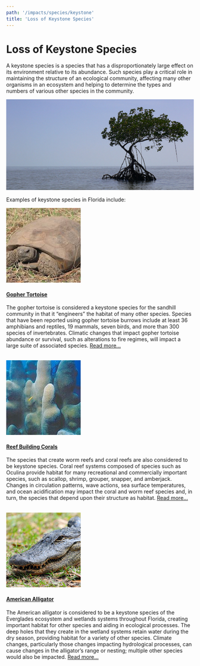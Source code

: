 ```yaml
---
path: '/impacts/species/keystone'
title: 'Loss of Keystone Species'
---
```


# Loss of Keystone Species

A keystone species is a species that has a disproportionately large effect on its environment relative to its abundance. Such species play a critical role in maintaining the structure of an ecological community, affecting many other organisms in an ecosystem and helping to determine the types and numbers of various other species in the community.

<!-- https://www.flickr.com/photos/evergladesnps/9099546623/ -->
![Mangrove photo](9099546623_6308aca42b_k.jpg 'Mangrove in Ten Thousand Islands. Photo, D.Grimes (NPS).')


Examples of keystone species in Florida include:

<div class="thumbnail-small float-left">
<a href="/species/reptiles/turtles/129">
<img src="129_sm.jpg"/>
</a>
</div>

#### [Gopher Tortoise](/species/reptiles/turtles/129)

The gopher tortoise is considered a keystone species for the sandhill community in that it “engineers” the habitat of many other species. Species that have been reported using gopher tortoise burrows include at least 36 amphibians and reptiles, 19 mammals, seven birds, and more than 300 species of invertebrates. Climatic changes that impact gopher tortoise abundance or survival, such as alterations to fire regimes, will impact a large suite of associated species. [Read more...](/species/reptiles/turtles/129)

<div class="clear"></div>

<br />


<div class="thumbnail-small float-left">
<a href="/species/reptiles/turtles/129">
<img src="320_sm.jpg"/>
</a>
</div>

#### [Reef Building Corals](/species/invertebrates/marine_invertebrates/320)

The species that create worm reefs and coral reefs are also considered to be keystone species. Coral reef systems composed of species such as Oculina provide habitat for many recreational and commercially important species, such as scallop, shrimp, grouper, snapper, and amberjack. Changes in circulation patterns, wave actions, sea surface temperatures, and ocean acidification may impact the coral and worm reef species and, in turn, the species that depend upon their structure as habitat. [Read more...](/species/invertebrates/marine_invertebrates/320)

<div class="clear"></div>

<br />


<div class="thumbnail-small float-left">
<a href="/species/reptiles/turtles/301">
<img src="301_sm.jpg"/>
</a>
</div>

#### [American Alligator](/species/reptiles/crocodilians/301)

The American alligator is considered to be a keystone species of the Everglades ecosystem and wetlands systems throughout Florida, creating important habitat for other species and aiding in ecological processes. The deep holes that they create in the wetland systems retain water during the dry season, providing habitat for a variety of other species. Climate changes, particularly those changes impacting hydrological processes, can cause changes in the alligator’s range or nesting; multiple other species would also be impacted. [Read more...](/species/reptiles/crocodilians/301)

<div class="clear"></div>
